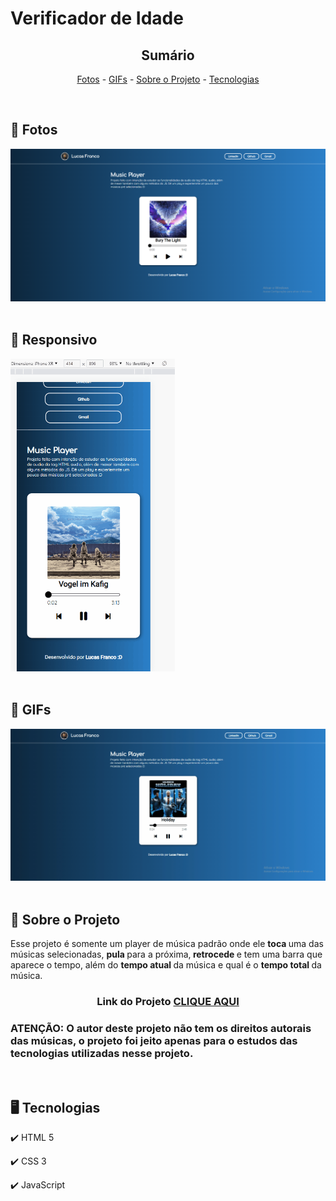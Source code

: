 <h1>Verificador de Idade</h1>

<!-- LINKS -->
<div align="center">
 
 <h2> Sumário</h2>
 
 <a href="#fotos">Fotos</a> - 
  <a href="#GIFs">GIFs</a> - 
  <a href="#sobre">Sobre o Projeto</a> - 
  <a href="#tec">Tecnologias</a>
</div>
<br>

<!-- FOTOS -->
<div id="fotos">
    <h2> 📸 Fotos </h2>
        <img src="./images/printTela1.png" alt="" style="width:750px">
        <br><br>
       
 <h2> 📱 Responsivo </h2>
    <img src="./images/projetoGIF2.gif" alt="" style="height:500px">
        <br><br>
        
   <h2 id="GIFs"> 🎥 GIFs </h2>
        <img src="./images/projetoGif.gif" alt="" style="width:750px">
        <br><br>

</div>

<!-- SOBRE -->
<div id="sobre">
    <h2> 📝 Sobre o Projeto </h2> 
    <p> Esse projeto é somente um player de música padrão onde ele <strong> toca </strong> uma das músicas selecionadas, <strong>pula </strong> para a próxima,<strong> retrocede </strong> e tem uma barra que aparece o tempo, além do  <strong> tempo atual </strong> da música e qual é o <strong> tempo total </strong> da música.</p>
 
 <h3 align="center">Link do Projeto <a href="https://lucasfrancobn.github.io/MusicPlayer/">CLIQUE AQUI</a></h3>

<h3> ATENÇÃO: O autor deste projeto não tem os direitos autorais das músicas, o projeto foi jeito apenas para o estudos das tecnologias utilizadas nesse projeto. </h3>

</div>
<br>

<!-- TECNOLOGIAS -->
<div id="tec">

<h2> 🖥️ Tecnologias</h2>
    <p> ✔️ HTML 5 </p>
    <p> ✔️ CSS 3 </p>
    <p> ✔️ JavaScript </p>

</div>

